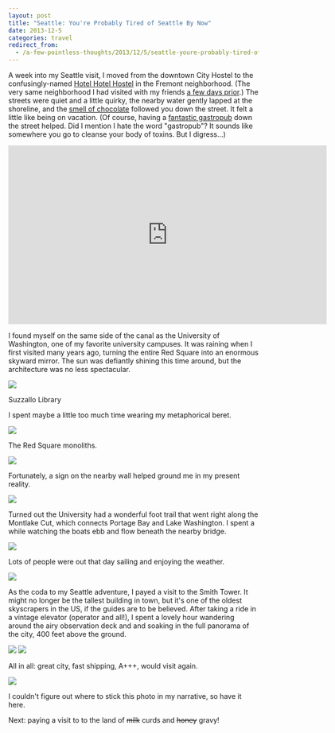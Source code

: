 ```yaml
---
layout: post
title: "Seattle: You're Probably Tired of Seattle By Now"
date: 2013-12-5
categories: travel
redirect_from:
  - /a-few-pointless-thoughts/2013/12/5/seattle-youre-probably-tired-of-seattle-by-now
---
```


A week into my Seattle visit, I moved from the downtown City Hostel to the confusingly-named [Hotel Hotel Hostel](http://www.yelp.com/biz/hotel-hotel-seattle) in the Fremont neighborhood. (The very same neighborhood I had visited with my friends [a few days prior](http://www.archagon.net/a-few-pointless-thoughts/2013/10/14/seattle-of-lands-and-locals).) The streets were quiet and a little quirky, the nearby water gently lapped at the shoreline, and the [smell of chocolate](http://www.yelp.com/biz/theo-chocolate-seattle) followed you down the street. It felt a little like being on vacation. (Of course, having a [fantastic gastropub](http://www.yelp.com/biz/brouwers-cafe-seattle) down the street helped. Did I mention I hate the word "gastropub"? It sounds like somewhere you go to cleanse your body of toxins. But I digress...)

<center><p><iframe src="https://player.vimeo.com/video/81097935" width="640" height="360" frameborder="0" webkitallowfullscreen mozallowfullscreen allowfullscreen></iframe></p></center>

<!--more-->

I found myself on the same side of the canal as the University of Washington, one of my favorite university campuses. It was raining when I first visited many years ago, turning the entire Red Square into an enormous skyward mirror. The sun was defiantly shining this time around, but the architecture was no less spectacular.

<div class="caption">
<img src="https://static1.squarespace.com/static/51b3f330e4b062dc340fa8fd/t/52a075f3e4b06b0439cf9602/1432941229886/?format=1500w" />
<p>Suzzallo Library</p>
</div>

I spent maybe a little too much time wearing my metaphorical beret.

<div class="caption">
<img src="https://static1.squarespace.com/static/51b3f330e4b062dc340fa8fd/t/52a076a2e4b073f2d296d73f/1432941227332/?format=1500w" />
<p>The Red Square monoliths.</p>
</div>

<img src="https://static1.squarespace.com/static/51b3f330e4b062dc340fa8fd/t/52a07709e4b019e7cdce5391/1386247952303/?format=1000w" />

Fortunately, a sign on the nearby wall helped ground me in my present reality.

<img src="https://static1.squarespace.com/static/51b3f330e4b062dc340fa8fd/t/52a07762e4b09c19d518193b/1432941237200/?format=1500w" />

Turned out the University had a wonderful foot trail that went right along the Montlake Cut, which connects Portage Bay and Lake Washington. I spent a while watching the boats ebb and flow beneath the nearby bridge.

<img src="https://static1.squarespace.com/static/51b3f330e4b062dc340fa8fd/t/52a0778ce4b09c19d518195b/1432941225138/?format=1500w" />

Lots of people were out that day sailing and enjoying the weather.

<img src="https://static1.squarespace.com/static/51b3f330e4b062dc340fa8fd/t/52a077dbe4b09c19d51819ab/1432941224660/IMG_6837.jpg?format=1500w" />

As the coda to my Seattle adventure, I payed a visit to the Smith Tower. It might no longer be the tallest building in town, but it's one of the oldest skyscrapers in the US, if the guides are to be believed. After taking a ride in a vintage elevator (operator and all!), I spent a lovely hour wandering around the airy observation deck and and soaking in the full panorama of the city, 400 feet above the ground.

<img src="https://static1.squarespace.com/static/51b3f330e4b062dc340fa8fd/t/52a07809e4b09c19d51819e3/1432941233456/IMG_6927.jpg?format=1500w" />

<img src="https://static1.squarespace.com/static/51b3f330e4b062dc340fa8fd/t/52a07822e4b09c19d5181a0b/1432941233597/IMG_6930.jpg?format=1500w" />

All in all: great city, fast shipping, A+++, would visit again.

<div class="caption">
<img src="https://static1.squarespace.com/static/51b3f330e4b062dc340fa8fd/t/52a0785de4b0d7c82c61d05d/1432941232831/IMG_6871.jpg?format=1500w" />
<p>I couldn't figure out where to stick this photo in my narrative, so have it here.</p>
</div>

Next: paying a visit to to the land of <s>milk</s> curds and <s>honey</s> gravy!